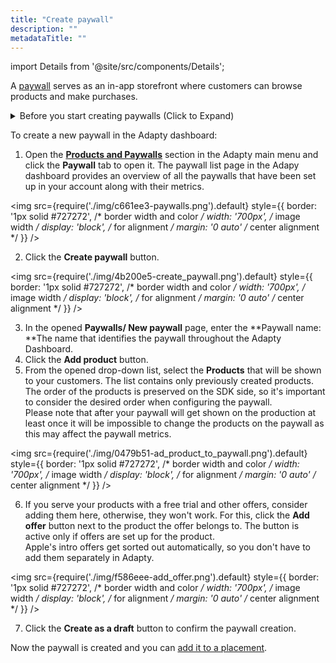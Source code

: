 ```yaml
---
title: "Create paywall"
description: ""
metadataTitle: ""
---
```

import Details from '@site/src/components/Details';

A [paywall](paywalls) serves as an in-app storefront where customers can browse products and make purchases.

<details>
   <summary>Before you start creating paywalls (Click to Expand)</summary>

   1. [Create at least one product](create-product).
2. (optional) [Create offer](create-offer).
</details>

To create a new paywall in the Adapty dashboard:

1. Open the [**Products and Paywalls**](https://app.adapty.io/paywalls) section in the Adapty main menu and click the **Paywall** tab to open it. The paywall list page in the Adapy dashboard provides an overview of all the paywalls that have been set up in your account along with their metrics.


<img
  src={require('./img/c661ee3-paywalls.png').default}
  style={{
    border: '1px solid #727272', /* border width and color */
    width: '700px', /* image width */
    display: 'block', /* for alignment */
    margin: '0 auto' /* center alignment */
  }}
/>





2. Click the **Create paywall** button.


<img
  src={require('./img/4b200e5-create_paywall.png').default}
  style={{
    border: '1px solid #727272', /* border width and color */
    width: '700px', /* image width */
    display: 'block', /* for alignment */
    margin: '0 auto' /* center alignment */
  }}
/>





3. In the opened **Paywalls/ New paywall** page, enter the **Paywall name: **The name that identifies the paywall throughout the Adapty Dashboard.
4. Click the **Add product** button.
5. From the opened drop-down list, select the **Products** that will be shown to your customers. The list contains only previously created products. The order of the products is preserved on the SDK side, so it's important to consider the desired order when configuring the paywall.  
   Please note that after your paywall will get shown on the production at least once it will be impossible to change the products on the paywall as this may affect the paywall metrics. 


<img
  src={require('./img/0479b51-ad_product_to_paywall.png').default}
  style={{
    border: '1px solid #727272', /* border width and color */
    width: '700px', /* image width */
    display: 'block', /* for alignment */
    margin: '0 auto' /* center alignment */
  }}
/>





6. If you serve your products with a free trial and other offers, consider adding them here, otherwise, they won't work. For this, click the **Add offer** button next to the product the offer belongs to. The button is active only if offers are set up for the product.  
   Apple's intro offers get sorted out automatically, so you don't have to add them separately in Adapty. 


<img
  src={require('./img/f586eee-add_offer.png').default}
  style={{
    border: '1px solid #727272', /* border width and color */
    width: '700px', /* image width */
    display: 'block', /* for alignment */
    margin: '0 auto' /* center alignment */
  }}
/>





7. Click the **Create as a draft** button to confirm the paywall creation.

Now the paywall is created and you can [add it to a placement](add-audience-paywall-ab-test).